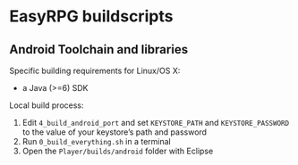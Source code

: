 # EasyRPG buildscripts

## Android Toolchain and libraries

Specific building requirements for Linux/OS X:

 - a Java (>=6) SDK

Local build process:

 1. Edit `4_build_android_port` and set `KEYSTORE_PATH` and `KEYSTORE_PASSWORD`
    to the value of your keystore’s path and password
 2. Run `0_build_everything.sh` in a terminal
 3. Open the `Player/builds/android` folder with Eclipse
